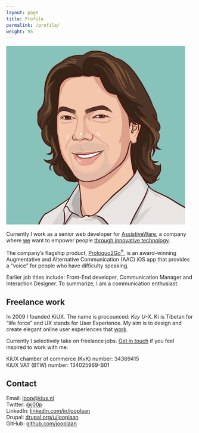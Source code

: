 ```yaml
---
layout: page
title: Profile
permalink: /profile/
weight: 95
---
```


<img class="col one right" src="/img/joop-laan.jpg">

Currently I work as a senior web developer for <a href="http://www.assistiveware.com/">AssistiveWare</a>, a company where <a href="http://www.assistiveware.com/team">we</a> want to empower people <a href="http://www.assistiveware.com/innovation">through innovative technology</a>.

The company’s flagship product, <a href="http://www.assistiveware.com/product/proloquo2go">Proloquo2Go<sup>®</sup></a>, is an award-winning Augmentative and Alternative Communication (AAC) iOS app that provides a &ldquo;voice&rdquo; for people who have difficulty speaking.

Earlier job titles include: Front-End developer, Communication Manager and Interaction Designer. To summarize, I am a communication enthusiast.

<h2 class="subheader">Freelance work</h2>

<p>In 2009 I founded KiUX. The name is procounced: <em>Key U-X</em>. Ki is Tibetan for &ldquo;life force&rdquo; and UX stands for User Experience. My aim is to design and create elegant online user experiences that <a href="/work">work</a>.</p>

<p>Currently I selectively take on freelance jobs. <a href="#contact">Get in touch</a> if you feel inspired to work with me.</p>

<p>KiUX chamber of commerce (KvK) number: 34369415<br>
KiUX VAT (BTW) number: 134025969-B01</p>

<a name="contact"></a>
<h2>Contact</h2>

<p>Email: <a href="mailto:joop@kiux.nl">joop@kiux.nl</a><br>
Twitter: <a href="https://twitter.com/j00p">@j00p</a><br>
LinkedIn: <a href="https://www.linkedin.com/in/jooplaan">linkedin.com/in/jooplaan</a><br>
Drupal: <a href="https://www.drupal.org/u/jooplaan">drupal.org/u/jooplaan</a><br>
GitHub: <a href="https://github.com/jooplaan">github.com/jooplaan</a></p>




